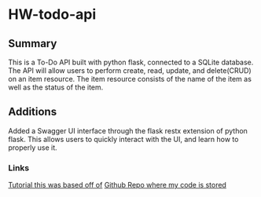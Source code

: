 # HW-todo-api

## Summary

This is a To-Do API built with python flask, connected to a SQLite database. The API will allow users to perform create, read, update, and delete(CRUD) on an item resource. The item resource consists of the name of the item as well as the status of the item.

## Additions 

Added a Swagger UI interface through the flask restx extension of python flask. This allows users to quickly interact with the UI, and learn how to properly use it. 

### Links
[Tutorial this was based off of](https://stackabuse.com/building-a-todo-app-with-flask-in-python/)
[Github Repo where my code is stored](https://github.com/zachcyrus/todo-list)
